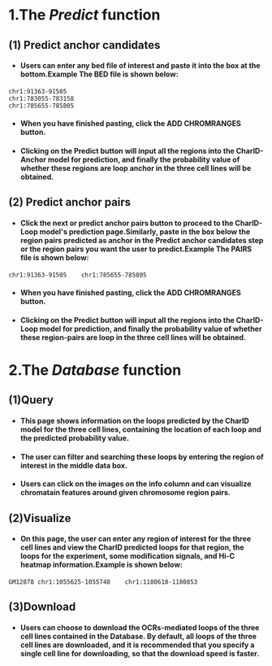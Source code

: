 # 1.The *Predict* function
## (1) Predict anchor candidates
- #### Users can enter any bed file of interest and paste it into the box at the bottom.Example The BED file is shown below: 
```
chr1:91363-91505
chr1:783055-783158
chr1:785655-785805
```
- #### When you have finished pasting, click the **ADD CHROMRANGES** button.
- #### Clicking on the **Predict** button will input all the regions into the CharID-Anchor model for prediction, and finally the probability value of whether these regions are loop anchor in the three cell lines will be obtained.
## (2) Predict anchor pairs
- #### Click the next or predict anchor pairs button to proceed to the CharID-Loop model's prediction page.Similarly, paste in the box below the region pairs predicted as anchor in the Predict anchor candidates step or the region pairs you want the user to predict.Example The PAIRS file is shown below:
```
chr1:91363-91505    chr1:785655-785805
```
- #### When you have finished pasting, click the **ADD CHROMRANGES** button.
- #### Clicking on the **Predict** button will input all the regions into the CharID-Loop model for prediction, and finally the probability value of whether these region-pairs are loop in the three cell lines will be obtained.
# 2.The *Database* function 
## (1)Query
- #### This page shows information on the loops predicted by the CharID model for the three cell lines, containing the location of each loop and the predicted probability value.
- #### The user can filter and  searching these loops by entering the region of interest in the middle data box.
- #### Users can click on the images on the **info** column and can visualize chromatain features around given chromosome region pairs.
## (2)Visualize
- #### On this page, the user can enter any region of interest for the three cell lines and view the CharID predicted loops for that region, the loops for the experiment, some modification signals, and Hi-C heatmap information.Example is shown below:
```
GM12878 chr1:1055625-1055748    chr1:1180618-1180853
```
## (3)Download
- #### Users can choose to download the OCRs-mediated loops of the three cell lines contained in the Database. By default, all loops of the three cell lines are downloaded, and it is recommended that you specify a single cell line for downloading, so that the download speed is faster.
